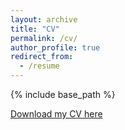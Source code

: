 ```yaml
---
layout: archive
title: "CV"
permalink: /cv/
author_profile: true
redirect_from:
  - /resume
---
```


{% include base_path %}


[Download my CV here](/assets/CV_jialai.pdf)
